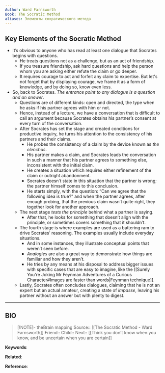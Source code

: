 ```yaml
---
Author: Ward Farnsworth
Book: The Socratic Method
aliases: Элементы сократического метода
---
```

## Key Elements of the Socratic Method

- It’s obvious to anyone who has read at least one dialogue that Socrates begins with questions.
	- He treats questions not as a challenge, but as an act of friendship.
	- If you treasure friendship, ask hard questions and help the person whom you are asking either refute the claim or go deeper.
	- It requires courage to act and forfeit any claim to expertise. But let's not forget that by displaying courage, we frame it as a form of knowledge, and by doing so, know even less.
- So, back to Socrates. *The entrance point to any dialogue is a question and an answer*.
	- Questions are of different kinds: open and directed, the type when he asks if his partner agrees with him or not.
	- Hence, instead of a lecture, we have a conversation that is difficult to call an argument because Socrates obtains his partner’s consent at every turn of the conversation.
	- After Socrates has set the stage and created conditions for productive inquiry, he turns his attention to the consistency of his partners and their claims.
		- He probes the consistency of a claim by the device known as *the elenchus*.
		- His partner makes a claim, and Socrates leads the conversation in such a manner that his partner agrees to something else, inconsistent with the initial claim.
		- He creates a situation which requires either refinement of the claim or outright abandonment.
		- Socrates doesn’t state in this situation that the partner is wrong; the partner himself comes to this conclusion.
		- He starts simply, with the question: “Can we agree that the following idea is true?” and when the partner agrees, after enough probing, that the previous claim wasn’t quite right, they together look for another approach.
	- The next stage *tests the principle* behind what a partner is saying.
		- After that, he looks for something that doesn’t align with the principle, or sometimes covers something that it shouldn’t.
	- The fourth stage is where examples are used as a battering ram to drive Socrates’ reasoning. The examples usually include everyday situations.
		- And in some instances, they illustrate conceptual points that weren’t seen before.
		- *Analogies* are also a great way to demonstrate how things are familiar and how they aren’t.
		- He tries by any means at his disposal to address bigger issues with specific cases that are easy to imagine, like the [[Surely You're Joking Mr Feynman Adventures of a Curious Character#Images are faster than words|Feynman technique]].
	- Lastly, Socrates often concludes dialogues, claiming that he is not an expert but an actual amateur, creating a state of *impasse*, leaving his partner without an answer but with plenty to digest.


***
## BIO
> [!NOTE]- theBrain mapping
> Source:: [[The Socratic Method - Ward Farnsworth]]
> Friend::
> Child::
> Next:: [[Think you don’t know when you know, and be uncertain when you are certain]]

**Keywords**:

**Related**:

**Reference**: 